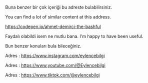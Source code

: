Buna benzer bir çok içeriği bu adreste bulabilirsiniz. <p>You can find a lot of similar content at this address. <p> https://codepen.io/ahmet-demirci-the-bashful<p>
Faydalı olabildi isem ne mutlu bana. I'm happy to have been useful.<p> Bun benzer konuları bula bileceğiniz.<p>
Adres : https://www.instagram.com/eylencebilgi  <p>
Adres : https://www.youtube.com/@Eylencebilgi  <p>
Adres : https://www.tiktok.com/@eylencebilgi <p>
